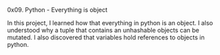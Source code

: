 0x09. Python - Everything is object

In this project, I learned how that everything in python is an object.
I also understood why a tuple that contains an unhashable objects can be mutated.
I also discovered that variables hold references to objects in python.

